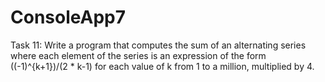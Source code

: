 # ConsoleApp7

Task 11: Write a program that computes the sum of an alternating series where each element of the series is an expression
of the form ((-1)^{k+1})/(2 * k-1) for each value of k from 1 to a million, multiplied by 4.
